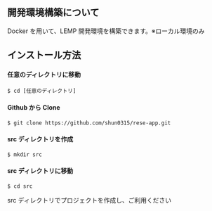 ## 開発環境構築について

Docker を用いて、LEMP 開発環境を構築できます。※ローカル環境のみ

## インストール方法

#### 任意のディレクトリに移動

```
$ cd [任意のディレクトリ]
```

#### Github から Clone

```
$ git clone https://github.com/shun0315/rese-app.git
```

#### src ディレクトリを作成

```
$ mkdir src
```

#### src ディレクトリに移動

```
$ cd src
```

src ディレクトリでプロジェクトを作成し、ご利用ください
